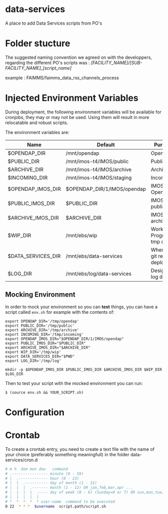 data-services
=============
A place to add Data Services scripts from PO's


# Folder stucture

The suggested naming convention we agreed on with the developpers, regarding the different PO's scripts was :
*[FACILITY_NAME]/[SUB-FACILITY_NAME]_[script_name]*

example :
FAIMMS/faimms_data_rss_channels_process

# Injected Environment Variables

During deployment, the following environment variables will be available for
cronjobs, they may or may not be used. Using them will result in more
relocatable and robust scripts.

The environment variables are:

|Name              |Default                    |Purpose                        |
|------------------|---------------------------|-------------------------------|
|$OPENDAP_DIR      |/mnt/opendap               |OpenDAP                        |
|$PUBLIC_DIR       |/mnt/imos-t4/IMOS/public   |Public                         |
|$ARCHIVE_DIR      |/mnt/imos-t4/IMOS/archive  |Archive                        |
|$INCOMING_DIR     |/mnt/imos-t4/IMOS/staging  |Incoming                       |
|$OPENDAP_IMOS_DIR |$OPENDAP_DIR/1/IMOS/opendap|IMOS OpenDAP                   |
|$PUBLIC_IMOS_DIR  |$PUBLIC_DIR                |IMOS public                    |
|$ARCHIVE_IMOS_DIR |$ARCHIVE_DIR               |IMOS archive                   |
|$WIP_DIR          |/mnt/ebs/wip               |Work In Progress tmp dir       |
|$DATA_SERVICES_DIR|/mnt/ebs/data-services     |Where this git repo is deployed|
|$LOG_DIR          |/mnt/ebs/log/data-services |Designated log dir             |

## Mocking Environment

In order to mock your environment so you can **test** things, you can have a
script called `env.sh` for example with the contents of:
```
export OPENDAP_DIR='/tmp/opendap'
export PUBLIC_DIR='/tmp/public'
export ARCHIVE_DIR='/tmp/archive'
export INCOMING_DIR='/tmp/incoming'
export OPENDAP_IMOS_DIR="$OPENDAP_DIR/1/IMOS/opendap"
export PUBLIC_IMOS_DIR="$PUBLIC_DIR"
export ARCHIVE_IMOS_DIR="$ARCHIVE_DIR"
export WIP_DIR='/tmp/wip'
export DATA_SERVICES_DIR="$PWD"
export LOG_DIR='/tmp/log'

mkdir -p $OPENDAP_IMOS_DIR $PUBLIC_IMOS_DIR $ARCHIVE_IMOS_DIR $WIP_DIR $LOG_DIR
```

Then to test your script with the mocked environment you can run:
```
$ (source env.sh && YOUR_SCRIPT.sh)
```

# Configuration

# Crontab

To create a crontab entry, you need to create a text file with the name of your choice (preferably something meaningfull) in the folder data-services/cron.d

```bash
# m h  dom mon dow   command
# .---------------- minute (0 - 59)
# |  .------------- hour (0 - 23)
# |  |  .---------- day of month (1 - 31)
# |  |  |  .------- month (1 - 12) OR jan,feb,mar,apr ...
# |  |  |  |  .---- day of week (0 - 6) (Sunday=0 or 7) OR sun,mon,tue,wed,thu,fri,sat
# |  |  |  |  |
# *  *  *  *  * user-name  command to be executed
0 22  * * *  $username  script.path/script.sh
```
